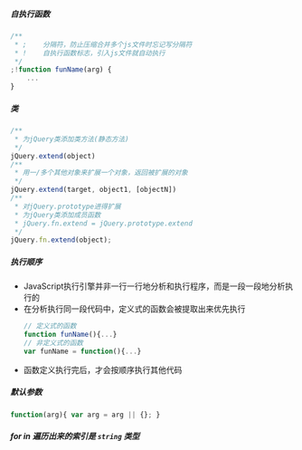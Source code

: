 ##### 自执行函数
```javascript
/**
 * ;    分隔符，防止压缩合并多个js文件时忘记写分隔符
 * !    自执行函数标志，引入js文件就自动执行
 */
;!function funName(arg) {
    ...
}
```

##### 类
```javascript
/**
 * 为jQuery类添加类方法(静态方法)
 */
jQuery.extend(object)
/**
 * 用一/多个其他对象来扩展一个对象，返回被扩展的对象
 */
jQuery.extend(target, object1, [objectN])
/**
 * 对jQuery.prototype进得扩展
 * 为jQuery类添加成员函数
 * jQuery.fn.extend = jQuery.prototype.extend
 */
jQuery.fn.extend(object);
```
##### 执行顺序
- JavaScript执行引擎并非一行一行地分析和执行程序，而是一段一段地分析执行的
- 在分析执行同一段代码中，定义式的函数会被提取出来优先执行
    ```javascript
    // 定义式的函数
    function funName(){...}
    // 非定义式的函数
    var funName = function(){...}
    ```
- 函数定义执行完后，才会按顺序执行其他代码

##### 默认参数
```javascript
function(arg){ var arg = arg || {}; }
```

##### for in 遍历出来的索引是 `string` 类型